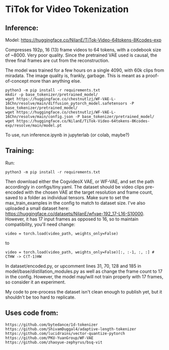 # TiTok for Video Tokenization

## Inference:
Model:
https://huggingface.co/NilanE/TiTok-Video-64tokens-8Kcodes-exp

Compresses 192p, 16 (13) frame videos to 64 tokens, with a codebook size of ~8000. Very poor quality. Since the pretrained VAE used is causal, the three final frames are cut from the reconstruction.

The model was trained for a few hours on a single 4090, with 60k clips from miradata. The image quality is, frankly, garbage. This is meant as a proof-of-concept more than anything else.

```
python3 -m pip install -r requirements.txt
mkdir -p base_tokenizer/pretrained_model/
wget https://huggingface.co/chestnutlzj/WF-VAE-L-16Chn/resolve/main/diffusion_pytorch_model.safetensors -P base_tokenizer/pretrained_model/
wget https://huggingface.co/chestnutlzj/WF-VAE-L-16Chn/resolve/main/config.json -P base_tokenizer/pretrained_model/
wget https://huggingface.co/NilanE/TiTok-Video-64tokens-8Kcodes-exp/resolve/main/model.pt
```

To use, run inference.ipynb in jupyterlab (or colab, maybe?)

## Training:
Run:
```
python3 -m pip install -r requirements.txt
```
Then download either the CogvideoX VAE, or WF-VAE, and set the path accordingly in configs/tiny.yaml.
The dataset should be video clips pre-encoded with the chosen VAE at the target resolution and frame count, saved to a folder as individual tensors. Make sure to set the max_train_examples in the config to match to dataset size.
I've also uploaded a small dataset here: https://huggingface.co/datasets/NilanE/wfvae-192_17-L16-S10000. However, it has 17 input frames as opposed to 16, so to maintain compatibility, you'll need change:
```
video = torch.load(video_path, weights_only=False)
```
to
```
video = torch.load(video_path, weights_only=False)[:, :-1, :, :] # CTHW -> C(T-1)HW
```
In dataset/encoded.py, or upcomment lines 31, 70, 128 and 185 in model/base/distillation_modules.py as well as change the frame count to 17 in the config. However, the model may/will not train properly with 17 frames, so consider it an experiment.

My code to pre-process the dataset isn't clean enough to publish yet, but it shouldn't be too hard to replicate.
## Uses code from:
```
https://github.com/bytedance/1d-tokenizer
https://github.com/ShivamDuggal4/adaptive-length-tokenizer
https://github.com/lucidrains/vector-quantize-pytorch
https://github.com/PKU-YuanGroup/WF-VAE
https://github.com/zhaoyue-zephyrus/bsq-vit
```
